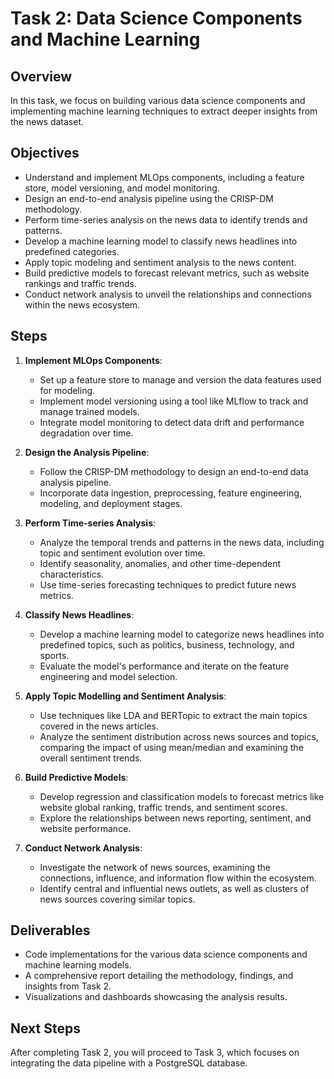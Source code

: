 # Task 2: Data Science Components and Machine Learning

## Overview
In this task, we focus on building various data science components and implementing machine learning techniques to extract deeper insights from the news dataset.

## Objectives
- Understand and implement MLOps components, including a feature store, model versioning, and model monitoring.
- Design an end-to-end analysis pipeline using the CRISP-DM methodology.
- Perform time-series analysis on the news data to identify trends and patterns.
- Develop a machine learning model to classify news headlines into predefined categories.
- Apply topic modeling and sentiment analysis to the news content.
- Build predictive models to forecast relevant metrics, such as website rankings and traffic trends.
- Conduct network analysis to unveil the relationships and connections within the news ecosystem.

## Steps

1. **Implement MLOps Components**:
   - Set up a feature store to manage and version the data features used for modeling.
   - Implement model versioning using a tool like MLflow to track and manage trained models.
   - Integrate model monitoring to detect data drift and performance degradation over time.

2. **Design the Analysis Pipeline**:
   - Follow the CRISP-DM methodology to design an end-to-end data analysis pipeline.
   - Incorporate data ingestion, preprocessing, feature engineering, modeling, and deployment stages.

3. **Perform Time-series Analysis**:
   - Analyze the temporal trends and patterns in the news data, including topic and sentiment evolution over time.
   - Identify seasonality, anomalies, and other time-dependent characteristics.
   - Use time-series forecasting techniques to predict future news metrics.

4. **Classify News Headlines**:
   - Develop a machine learning model to categorize news headlines into predefined topics, such as politics, business, technology, and sports.
   - Evaluate the model's performance and iterate on the feature engineering and model selection.

5. **Apply Topic Modelling and Sentiment Analysis**:
   - Use techniques like LDA and BERTopic to extract the main topics covered in the news articles.
   - Analyze the sentiment distribution across news sources and topics, comparing the impact of using mean/median and examining the overall sentiment trends.

6. **Build Predictive Models**:
   - Develop regression and classification models to forecast metrics like website global ranking, traffic trends, and sentiment scores.
   - Explore the relationships between news reporting, sentiment, and website performance.

7. **Conduct Network Analysis**:
   - Investigate the network of news sources, examining the connections, influence, and information flow within the ecosystem.
   - Identify central and influential news outlets, as well as clusters of news sources covering similar topics.

## Deliverables
- Code implementations for the various data science components and machine learning models.
- A comprehensive report detailing the methodology, findings, and insights from Task 2.
- Visualizations and dashboards showcasing the analysis results.

## Next Steps
After completing Task 2, you will proceed to Task 3, which focuses on integrating the data pipeline with a PostgreSQL database.
